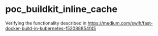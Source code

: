 # poc_buildkit_inline_cache

Verifying the functionality described in https://medium.com/swlh/fast-docker-build-in-kubernetes-f52088854f45
